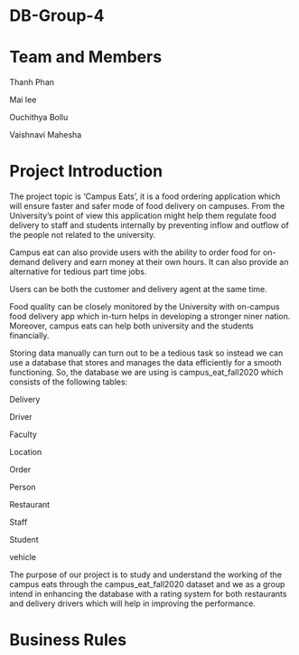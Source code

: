 # DB-Group-4
# Team and Members
Thanh Phan

Mai lee

Ouchithya Bollu

Vaishnavi Mahesha
# Project Introduction
The project topic is ‘Campus Eats’, it is a food ordering application which will ensure faster and safer mode of food delivery on campuses. From the University’s point of view this application might help them regulate food delivery to staff and students internally by preventing inflow and outflow of the people not related to the university.


Campus eat can also provide users with the ability to order food for on-demand delivery and earn money at their own hours. It can also provide an alternative for tedious part time jobs.


Users can be both the customer and delivery agent at the same time.


Food quality can be closely monitored by the University with on-campus food delivery app which in-turn helps in developing a stronger niner nation. Moreover, campus eats can help both university and the students financially.


Storing data manually can turn out to be a tedious task so instead we can use a database that stores and manages the data efficiently for a smooth functioning. So, the database we are using is campus_eat_fall2020 which consists of the following tables:


  Delivery
 
  Driver
  
  Faculty	
    
  Location
  
  Order	
   
  Person
  
  Restaurant
  
  Staff
  
  Student 
    
  vehicle
    
The purpose of our project is to study and understand the working of the campus eats through the campus_eat_fall2020 dataset and we as a group intend in enhancing the database with a rating system for both restaurants and delivery drivers which will help in improving the performance.

# Business Rules

